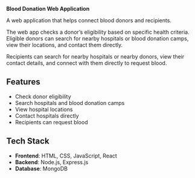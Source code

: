 **Blood Donation Web Application**  

A web application that helps connect blood donors and recipients.

The web app checks a donor’s eligibility based on specific health criteria. Eligible donors can search for nearby hospitals or blood donation camps, view their locations, and contact them directly.

Recipients can search for nearby hospitals or nearby donors, view their contact details, and connect with them directly to request blood.


## Features

- Check donor eligibility
- Search hospitals and blood donation camps
- View hospital locations
- Contact hospitals directly
- Recipients can request blood


## Tech Stack

- **Frontend**: HTML, CSS, JavaScript, React
- **Backend**: Node.js, Express.js
- **Database**: MongoDB



